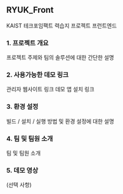 ## RYUK_Front
KAIST 테크포임팩트 력습지 프로젝트 프런트엔드

### 1. 프로젝트 개요
프로젝트 주제와 팀의 솔루션에 대한 간단한 설명

### 2. 사용가능한 데모 링크
관리자 웹사이트 링크
데모 앱 설치 링크

### 3. 환경 설정
빌드 / 설치 / 실행 방법 및 환경 설정에 대한 설명

### 4. 팀 및 팀원 소개
팀 및 팀원 소개

### 5. 데모 영상
(선택 사항)
